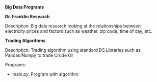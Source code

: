 **Big Data  Programs**

**Dr. Franklin Research**

Description: Big data research looking at the relationships between electricity prices and factors such as weather, zip code, time of day, etc.

**Trading Algorithms**

Description: Trading algorithm using standard DS Libraries such as Pandas/Numpy to trade Crude Oil

Programs:
- main.py: Program with algorithm
